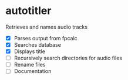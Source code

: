 # autotitler
Retrieves and names audio tracks

- [x] Parses output from fpcalc
- [x] Searches database 
- [x] Displays title
- [ ] Recursively search directories for audio files
- [ ] Rename files
- [ ] Documentation
